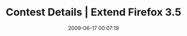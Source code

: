 ---
date: 2009-06-17 00:07:19
link:
  source: delicious
  source_url: https://del.icio.us/roytang
  text: Contest Details | Extend Firefox 3.5
  url: http://labs.mozilla.com/contests/extendfirefox3.5/details.php
slug: contest-details-extend-firefox-3-5
source: delicious
tags:
- software-development
- contest
title: Contest Details | Extend Firefox 3.5
---